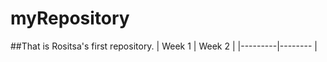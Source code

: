 myRepository
============
##That is Rositsa's first repository.
| Week 1  | Week 2  |
|---------|-------- |
